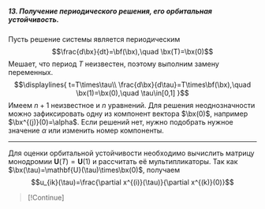 ##### 13. Получение периодического решения, его орбитальная устойчивость.
Пусть решение системы является периодическим
$$\frac{d\bx}{dt}=\bf(\bx),\quad
\bx(T)=\bx(0)$$
Мешает, что период $T$ неизвестен, поэтому выполним замену переменных.
$$\displaylines{
t=T\times\tau\\
\frac{d\bx}{d\tau}=T\times\bf(\bx),\quad
\bx(1)=\bx(0),\quad
\tau\in[0,1]
}$$
Имеем $n+1$ неизвестное и $n$ уравнений. Для решения неоднозначности можно зафиксировать одну из компонент вектора $\bx(0)$, например $\bx^{(j)}(0)=\alpha$. Если решений нет, нужно подобрать нужное значение $\alpha$ или изменить номер компоненты.

---
Для оценки орбитальной устойчивости необходимо вычислить матрицу монодромии $\mathbf{U}(T)=\mathbf{U}(1)$ и рассчитать её мультипликаторы.
Так как $\bx(\tau)=\mathbf{U}(\tau)\times\bx(0)$, получаем
$$u_{ik}(\tau)=\frac{\partial x^{(i)}(\tau)}{\partial x^{(k)}(0)}$$
> [!Continue]



